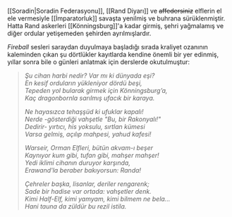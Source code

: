   
[[Soradin|Soradin Federasyonu]], [[Rand Diyarı]] ve ~~affedersiniz~~ elflerin el ele vermesiyle [[İmparatorluk]] savaşta yenilmiş ve buhrana sürüklenmiştir. Hatta	Rand askerleri [[Könningsburg]]'a kadar girmiş, şehri yağmalamış ve diğer ordular yetişemeden şehirden ayrılmışlardır.  
  
*Fireball* sesleri saraydan duyulmaya başladığı sırada kraliyet ozanının kaleminden çıkan şu dörtlükler kayıtlarda kendine önemli bir yer edinmiş, yıllar sonra bile o günleri anlatmak için derslerde okutulmuştur:  
  
>  
>_Şu cihan harbi nedir? Var mı ki dünyada eşi?  
>En kesif orduların yükleniyor dördü beşi,  
>Tepeden yol bularak girmek için Könningsburg’a,  
>Kaç dragonbornla sarılmış ufacık bir karaya._  
>  
>_Ne hayasızca tehaşşüd ki ufuklar kapalı!  
>Nerde -gösterdiği vahşetle "Bu, bir Rakonyalı!"  
>Dedirir- yırtıcı, his yoksulu, sırtlan kümesi  
>Varsa gelmiş, açılıp mahpesi, yahud kafesi!_  
>  
>_Warseir, Orman Elfleri, bütün akvam-ı beşer  
>Kaynıyor kum gibi, tufan gibi, mahşer mahşer!  
>Yedi iklimi cihanın duruyor karşında,  
>Erawand'la beraber bakıyorsun: Randa!_  
>  
>_Çehreler başka, lisanlar, deriler rengarenk;  
>Sade bir hadise var ortada: vahşetler denk.  
>Kimi Half-Elf, kimi yamyam, kimi bilmem ne bela...  
>Hani tauna da züldür bu rezil istila._  
>